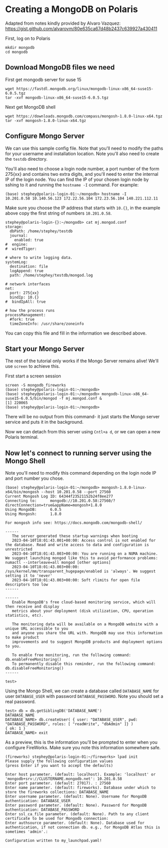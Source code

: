 # Creating a MongoDB on Polaris

Adapted from notes kindly provided by Alvaro Vazquez: https://gist.github.com/alvarovm/80e635ca67d48b2437c639927a430411

First, log on to Polaris

```
mkdir mongodb
cd mongodb
```

## Download MongoDB files we need

First get mongodb server for suse 15

```
wget https://fastdl.mongodb.org/linux/mongodb-linux-x86_64-suse15-6.0.5.tgz
tar -xvf mongodb-linux-x86_64-suse15-6.0.5.tgz
```

Next get MongoDB shell

```
wget https://downloads.mongodb.com/compass/mongosh-1.8.0-linux-x64.tgz
tar -xvf mongosh-1.8.0-linux-x64.tgz
```

## Configure Mongo Server

We can use this sample config file. Note that you'll need
to modify the paths for your username and installation
location. Note you'll also need to create the `testdb`
directory.

You'll also need to choose a login node number,
a port number of the form 275{xx} and contains two extra digits,
and you'll need to enter the internal IP of the login node. You
can find the IP of your chosen login node by sshing to it and
running the `hostname -I` command. For example:

```
(base) stephey@polaris-login-01:~/mongodb> hostname -I
10.201.0.58 10.140.56.123 172.22.56.104 172.23.56.104 140.221.112.11 
```

Make sure you choose the IP address that starts with `10.{}`, in the example above copy the first string of numbers `10.201.0.58`.

```
stephey@polaris-login-{}:~/mongodb> cat mj.mongod.conf 
storage:
  dbPath: /home/stephey/testdb
  journal:
    enabled: true
#  engine:
#  wiredTiger:

# where to write logging data.
systemLog:
  destination: file
  logAppend: true
  path: /home/stephey/testdb/mongod.log

# network interfaces
net:
  port: 275{xx}
  bindIp: 10.{}
#  bindIpAll: true

# how the process runs
processManagement:
  #fork: true
  timeZoneInfo: /usr/share/zoneinfo
```

You can copy this file and fill in the information we described
above.

## Start your Mongo Server

The rest of the tutorial only works if the Mongo Server
remains alive! We'll use `screen` to achieve this.

First start a screen session

```
screen -S mongodb_fireworks
(base) stephey@polaris-login-01:~/mongodb> 
(base) stephey@polaris-login-01:~/mongodb> mongodb-linux-x86_64-suse15-6.0.5/bin/mongod -f mj.mongod.conf &
[1] 220065
(base) stephey@polaris-login-01:~/mongodb> 
```

There will be no output from this command- it just starts the
Mongo server service and puts it in the background.

Now we can detach from this server using `Cntl+a d`, or we can open a new Polaris
terminal.

## Now let's connect to running server using the Mongo Shell

Note you'll need to modify this command depending on the login node IP and port number you chose.

```
(base) stephey@polaris-login-01:~/mongodb> mongosh-1.8.0-linux-x64/bin/mongosh --host 10.201.0.58 --port 27560
Current Mongosh Log ID:	64344f23521152b24f8ee277
Connecting to:		mongodb://10.201.0.58:27560/?directConnection=true&appName=mongosh+1.8.0
Using MongoDB:		6.0.5
Using Mongosh:		1.8.0

For mongosh info see: https://docs.mongodb.com/mongodb-shell/

------
   The server generated these startup warnings when booting
   2023-04-10T18:01:43.001+00:00: Access control is not enabled for the database. Read and write access to data and configuration is unrestricted
   2023-04-10T18:01:43.003+00:00: You are running on a NUMA machine. We suggest launching mongod like this to avoid performance problems: numactl --interleave=all mongod [other options]
   2023-04-10T18:01:43.003+00:00: /sys/kernel/mm/transparent_hugepage/enabled is 'always'. We suggest setting it to 'never'
   2023-04-10T18:01:43.003+00:00: Soft rlimits for open file descriptors too low
------

------
   Enable MongoDB's free cloud-based monitoring service, which will then receive and display
   metrics about your deployment (disk utilization, CPU, operation statistics, etc).
   
   The monitoring data will be available on a MongoDB website with a unique URL accessible to you
   and anyone you share the URL with. MongoDB may use this information to make product
   improvements and to suggest MongoDB products and deployment options to you.
   
   To enable free monitoring, run the following command: db.enableFreeMonitoring()
   To permanently disable this reminder, run the following command: db.disableFreeMonitoring()
------

test> 
```

Using the Mongo Shell, we can create a database called `DATABASE_NAME` for user `DATABASE_USER`
with password `DATABASE_PASSWORD`. Note you should set a real password.

```
test> db = db.getSiblingDB('DATABASE_NAME')
DATABASE_NAME
DATABASE_NAME> db.createUser( { user: "DATABASE_USER", pwd: "DATABASE_PASSWORD", roles: [ "readWrite", "dbAdmin" ]} )
{ ok: 1 }
DATABASE_NAME> exit 
```

As a preview, this is the information you'll be prompted to enter when you configure FireWorks.
Make sure you note this information somewhere safe.

```
(fireworks) stephey@polaris-login-01:~/fireworks> lpad init
Please supply the following configuration values
(press Enter if you want to accept the defaults)

Enter host parameter. (default: localhost). Example: 'localhost' or 'mongodb+srv://CLUSTERNAME.mongodb.net': 10.201.0.58
Enter port parameter. (default: 27017). : 27560
Enter name parameter. (default: fireworks). Database under which to store the fireworks collections: DATABASE_NAME
Enter username parameter. (default: None). Username for MongoDB authentication: DATABASE_USER
Enter password parameter. (default: None). Password for MongoDB authentication: DATABASE_PASSWORD
Enter ssl_ca_file parameter. (default: None). Path to any client certificate to be used for Mongodb connection: 
Enter authsource parameter. (default: None). Database used for authentication, if not connection db. e.g., for MongoDB Atlas this is sometimes 'admin'.: 

Configuration written to my_launchpad.yaml!
```

